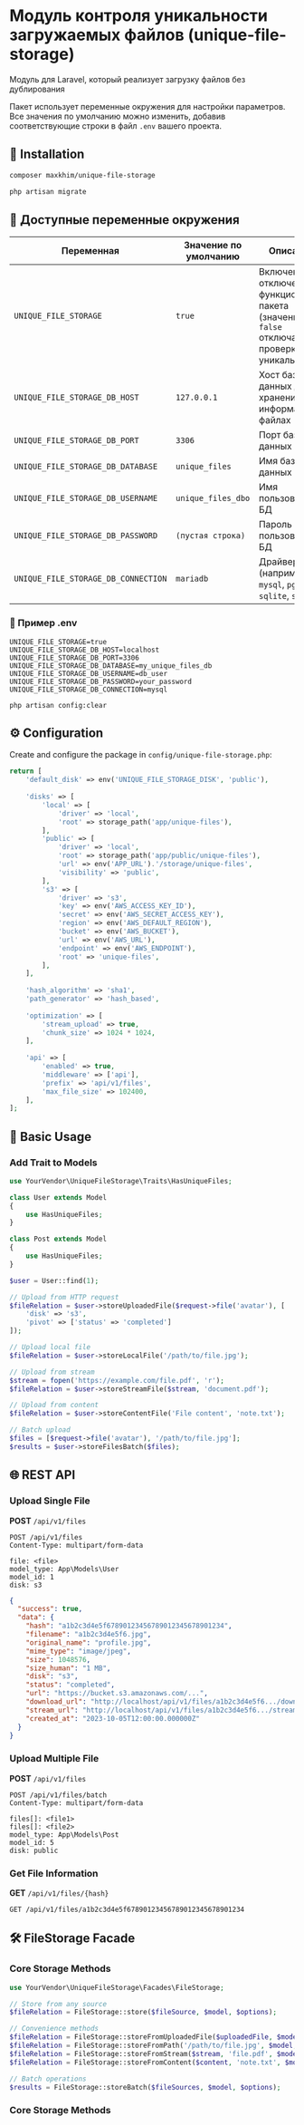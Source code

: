 # Модуль контроля уникальности загружаемых файлов (unique-file-storage)

Модуль для Laravel, который реализует загрузку файлов без дублирования

Пакет использует переменные окружения для настройки параметров. Все значения по умолчанию можно изменить, добавив соответствующие строки в файл `.env` вашего проекта.

## 🚀 Installation

```bash
composer maxkhim/unique-file-storage
```

```bash
php artisan migrate
```



## 📌 Доступные переменные окружения

| Переменная                          | Значение по умолчанию | Описание                                                                                   |
|-------------------------------------|-----------------------|--------------------------------------------------------------------------------------------|
| `UNIQUE_FILE_STORAGE`               | `true`                | Включение/отключение функционала пакета (значение `false` отключает проверку уникальности) |
| `UNIQUE_FILE_STORAGE_DB_HOST`       | `127.0.0.1`           | Хост базы данных для хранения информации о файлах                                          |
| `UNIQUE_FILE_STORAGE_DB_PORT`       | `3306`                | Порт базы данных                                                                           |
| `UNIQUE_FILE_STORAGE_DB_DATABASE`   | `unique_files`        | Имя базы данных                                                                            |
| `UNIQUE_FILE_STORAGE_DB_USERNAME`   | `unique_files_dbo`    | Имя пользователя БД                                                                        |
| `UNIQUE_FILE_STORAGE_DB_PASSWORD`   | `(пустая строка)`     | Пароль пользователя БД                                                                     |
| `UNIQUE_FILE_STORAGE_DB_CONNECTION` | `mariadb`             | Драйвер БД (например, `mysql`, `pgsql`, `sqlite`, `sqlsrv`)                                |

### 🧪 Пример .env

```env
UNIQUE_FILE_STORAGE=true
UNIQUE_FILE_STORAGE_DB_HOST=localhost
UNIQUE_FILE_STORAGE_DB_PORT=3306
UNIQUE_FILE_STORAGE_DB_DATABASE=my_unique_files_db
UNIQUE_FILE_STORAGE_DB_USERNAME=db_user
UNIQUE_FILE_STORAGE_DB_PASSWORD=your_password
UNIQUE_FILE_STORAGE_DB_CONNECTION=mysql
```

```
php artisan config:clear
```

## ⚙️ Configuration

Create and configure the package in `config/unique-file-storage.php`:

```php
return [
    'default_disk' => env('UNIQUE_FILE_STORAGE_DISK', 'public'),
    
    'disks' => [
        'local' => [
            'driver' => 'local',
            'root' => storage_path('app/unique-files'),
        ],
        'public' => [
            'driver' => 'local',
            'root' => storage_path('app/public/unique-files'),
            'url' => env('APP_URL').'/storage/unique-files',
            'visibility' => 'public',
        ],
        's3' => [
            'driver' => 's3',
            'key' => env('AWS_ACCESS_KEY_ID'),
            'secret' => env('AWS_SECRET_ACCESS_KEY'),
            'region' => env('AWS_DEFAULT_REGION'),
            'bucket' => env('AWS_BUCKET'),
            'url' => env('AWS_URL'),
            'endpoint' => env('AWS_ENDPOINT'),
            'root' => 'unique-files',
        ],
    ],
    
    'hash_algorithm' => 'sha1',
    'path_generator' => 'hash_based',
    
    'optimization' => [
        'stream_upload' => true,
        'chunk_size' => 1024 * 1024,
    ],
    
    'api' => [
        'enabled' => true,
        'middleware' => ['api'],
        'prefix' => 'api/v1/files',
        'max_file_size' => 102400,
    ],
];
```

## 🔌 Basic Usage

### Add Trait to Models

```php
use YourVendor\UniqueFileStorage\Traits\HasUniqueFiles;

class User extends Model
{
    use HasUniqueFiles;
}

class Post extends Model
{
    use HasUniqueFiles;
}
```

```php
$user = User::find(1);

// Upload from HTTP request
$fileRelation = $user->storeUploadedFile($request->file('avatar'), [
    'disk' => 's3',
    'pivot' => ['status' => 'completed']
]);

// Upload local file
$fileRelation = $user->storeLocalFile('/path/to/file.jpg');

// Upload from stream
$stream = fopen('https://example.com/file.pdf', 'r');
$fileRelation = $user->storeStreamFile($stream, 'document.pdf');

// Upload from content
$fileRelation = $user->storeContentFile('File content', 'note.txt');

// Batch upload
$files = [$request->file('avatar'), '/path/to/file.jpg'];
$results = $user->storeFilesBatch($files);
```

## 🌐 REST API

### Upload Single File
**POST** `/api/v1/files`

```http
POST /api/v1/files
Content-Type: multipart/form-data

file: <file>
model_type: App\Models\User
model_id: 1
disk: s3
```

```json
{
  "success": true,
  "data": {
    "hash": "a1b2c3d4e5f67890123456789012345678901234",
    "filename": "a1b2c3d4e5f6.jpg",
    "original_name": "profile.jpg",
    "mime_type": "image/jpeg",
    "size": 1048576,
    "size_human": "1 MB",
    "disk": "s3",
    "status": "completed",
    "url": "https://bucket.s3.amazonaws.com/...",
    "download_url": "http://localhost/api/v1/files/a1b2c3d4e5f6.../download",
    "stream_url": "http://localhost/api/v1/files/a1b2c3d4e5f6.../stream",
    "created_at": "2023-10-05T12:00:00.000000Z"
  }
}

```


### Upload Multiple File
**POST** `/api/v1/files`

```http
POST /api/v1/files/batch
Content-Type: multipart/form-data

files[]: <file1>
files[]: <file2>
model_type: App\Models\Post
model_id: 5
disk: public
```

### Get File Information
**GET** `/api/v1/files/{hash}`

```http
GET /api/v1/files/a1b2c3d4e5f67890123456789012345678901234
```

## 🛠️ FileStorage Facade

### Core Storage Methods

```php
use YourVendor\UniqueFileStorage\Facades\FileStorage;

// Store from any source
$fileRelation = FileStorage::store($fileSource, $model, $options);

// Convenience methods
$fileRelation = FileStorage::storeFromUploadedFile($uploadedFile, $model, $options);
$fileRelation = FileStorage::storeFromPath('/path/to/file.jpg', $model, $options);
$fileRelation = FileStorage::storeFromStream($stream, 'file.pdf', $model, $options);
$fileRelation = FileStorage::storeFromContent($content, 'note.txt', $model, $options);

// Batch operations
$results = FileStorage::storeBatch($fileSources, $model, $options);
```

### Core Storage Methods